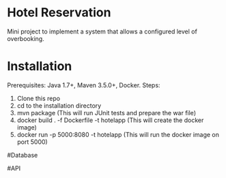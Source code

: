 # Hotel Reservation
Mini project to implement a system that allows a configured level of overbooking.

# Installation
  Prerequisites: Java 1.7+, Maven 3.5.0+, Docker. 
  Steps:
   1. Clone this repo
   2. cd to the installation directory
   3. mvn package (This will run JUnit tests and prepare the war file)
   4. docker build . -f  Dockerfile -t hotelapp (This will create the docker image)
   5. docker run -p 5000:8080 -t hotelapp (This will run the docker image on port 5000)
   
   

#Database

#API
